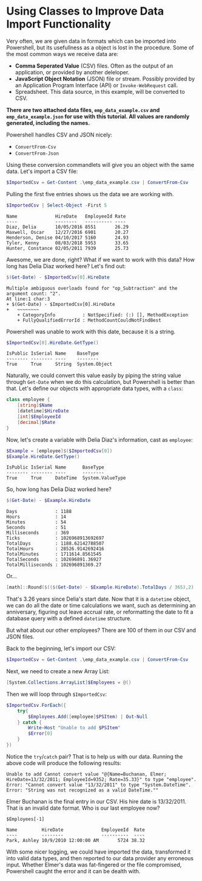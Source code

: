 # Using Classes to Improve Data Import Functionality

Very often, we are given data in formats which can be imported into Powershell, but its usefullness as a object is lost in the procedure. Some of the most common ways we receive data are:

* __Comma Seperated Value__ (CSV) files. Often as the output of an application, or provided by another deleloper.
* __JavaScript Object Notation__ (JSON) file or stream. Possibly provided by an Application Program Interface (API) or ``Invoke-WebRequest`` call.
* Spreadsheet. This data source, in this example, will be converted to CSV.

**There are two attached data files, ``emp_data_example.csv`` and ``emp_data_example.json`` for use with this tutorial. All values are randomly generated, including the names.**

Powershell handles CSV and JSON nicely:

* ``ConvertFrom-Csv``
* ``ConvertFrom-Json``

Using these conversion commandlets will give you an object with the same data. Let's import a CSV file:

```powershell
$ImportedCsv = Get-Content .\emp_data_example.csv | ConvertFrom-Csv
```

Pulling the first five entries shows us the data we are working with.

```powershell
$ImportedCsv | Select-Object -First 5
```

```
Name              HireDate   EmployeeId Rate
----              --------   ---------- ----
Diaz, Delia       10/05/2016 8551       26.29
Maxwell, Oscar    12/27/2016 6901       20.27
Henderson, Denise 04/10/2017 5160       24.93
Tyler, Kenny      08/03/2018 5953       33.65
Hunter, Constance 02/05/2011 7939       25.73
```

Awesome, we are done, right? What if we want to work with this data? How long has Delia Diaz worked here? Let's find out:

```powershell
$(Get-Date) - $ImportedCsv[0].HireDate
```

```
Multiple ambiguous overloads found for "op_Subtraction" and the argument count: "2".
At line:1 char:3
+ $(Get-Date) - $ImportedCsv[0].HireDate
+   ~~~~~~~~
    + CategoryInfo          : NotSpecified: (:) [], MethodException
    + FullyQualifiedErrorId : MethodCountCouldNotFindBest
```

Powershell was unable to work with this date, because it is a string.

```powershell
$ImportedCsv[0].HireDate.GetType()
```

```
IsPublic IsSerial Name    BaseType
-------- -------- ----    --------
True     True     String  System.Object
```

Naturally, we could convert this value easily by piping the string value through ``Get-Date`` when we do this calculation, but Powershell is better than that. Let's define our objects with appropriate data types, with a ``class``:

```powershell
class employee {
    [string]$Name
    [datetime]$HireDate
    [int]$EmployeeId
    [decimal]$Rate
}
```

Now, let's create a variable with Delia Diaz's information, cast as ``employee``:

```powershell
$Example = [employee]$($ImportedCsv[0])
$Example.HireDate.GetType()
```

```
IsPublic IsSerial Name      BaseType
-------- -------- ----      --------
True     True     DateTime  System.ValueType
```

So, how long has Delia Diaz worked here?

```powershell
$(Get-Date) - $Example.HireDate
```

```
Days              : 1188
Hours             : 14
Minutes           : 54
Seconds           : 51
Milliseconds      : 369
Ticks             : 1026968913692697
TotalDays         : 1188.62142788507
TotalHours        : 28526.9142692416
TotalMinutes      : 1711614.8561545
TotalSeconds      : 102696891.36927
TotalMilliseconds : 102696891369.27
```

Or...

```powershell
[math]::Round($(($(Get-Date) - $Example.HireDate).TotalDays / 365),2)
```

That's 3.26 years since Delia's start date. Now that it is a ``datetime`` object, we can do all the date or time calculations we want, such as determining an anniversary, figuring out leave accrual rate, or reformatting the date to fit a database query with a defined ``datetime`` structure.

But what about our other employees? There are 100 of them in our CSV and JSON files.

Back to the beginning, let's import our CSV:

```powershell
$ImportedCsv = Get-Content .\emp_data_example.csv | ConvertFrom-Csv
```

Next, we need to create a new Array List:

```powershell
[System.Collections.ArrayList]$Employees = @()
```

Then we will loop through ``$ImportedCsv``:

```powershell
$ImportedCsv.ForEach({
    try{
        $Employees.Add([employee]$PSItem) | Out-Null
    } catch {
        Write-Host "Unable to add $PSItem"
        $Error[0]
    }
})
```

Notice the ``try``/``catch`` pair? That is to help us with our data. Running the above code will produce the following results:

```
Unable to add Cannot convert value "@{Name=Buchanan, Elmer; HireDate=13/32/2011; EmployeeId=9352; Rate=35.33}" to type "employee". Error: "Cannot convert value "13/32/2011" to type "System.DateTime". Error: "String was not recognized as a valid DateTime.""
```

Elmer Buchanan is the final entry in our CSV. His hire date is 13/32/2011. That is an invalid date format. Who is our last employee now?

```
$Employees[-1]

Name         HireDate              EmployeeId  Rate
----         --------              ----------  ----
Park, Ashley 10/9/2010 12:00:00 AM       5724 38.32
```

With some nicer logging, we could have imported the data, transformed it into valid data types, and then reported to our data provider any erroneous input. Whether Elmer's data was fat-fingered or the file compromised, Powershell caught the error and it can be dealth with.
